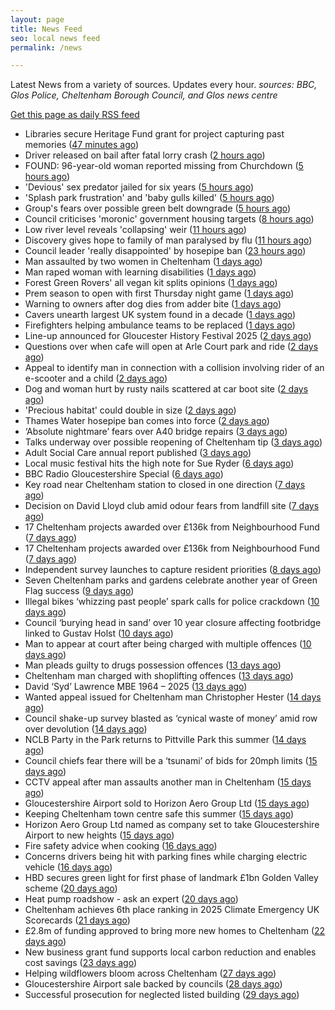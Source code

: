 ```yaml
---
layout: page
title: News Feed
seo: local news feed
permalink: /news

---
```


Latest News from a variety of sources. Updates every hour.
_sources: BBC, Glos Police, Cheltenham Borough Council, and Glos news centre_

[Get this page as daily RSS feed](/daily.rss)

<!-- news_marker starts -->
- Libraries secure Heritage Fund grant for project capturing past memories ([47 minutes ago](https://gloucesternewscentre.co.uk/libraries-secure-heritage-fund-grant-for-project-capturing-past-memories/))
- Driver released on bail after fatal lorry crash ([2 hours ago](https://www.bbc.com/news/articles/cwye4lnelp9o))
- FOUND: 96-year-old woman reported missing from Churchdown ([5 hours ago](https://gloucesternewscentre.co.uk/search-for-96-year-old-woman-reported-missing-from-churchdown/))
- 'Devious' sex predator jailed for six years ([5 hours ago](https://www.bbc.com/news/articles/czjkj7z44m4o))
- 'Splash park frustration' and 'baby gulls killed' ([5 hours ago](https://www.bbc.com/news/articles/cd9798ygezzo))
- Group's fears over possible green belt downgrade ([5 hours ago](https://www.bbc.com/news/articles/c07dr2jzglxo))
- Council criticises 'moronic' government housing targets ([8 hours ago](https://www.bbc.com/news/articles/clym44deznlo))
- Low river level reveals 'collapsing' weir ([11 hours ago](https://www.bbc.com/news/articles/czey4778n40o))
- Discovery gives hope to family of man paralysed by flu ([11 hours ago](https://www.bbc.com/news/articles/cx23z44j3vro))
- Council leader 'really disappointed' by hosepipe ban ([23 hours ago](https://www.bbc.com/news/articles/c7842vg3g5mo))
- Man assaulted by two women in Cheltenham ([1 days ago](https://gloucesternewscentre.co.uk/man-assaulted-by-two-women-in-cheltenham/))
- Man raped woman with learning disabilities ([1 days ago](https://www.bbc.com/news/articles/cly8exye0qpo))
- Forest Green Rovers' all vegan kit splits opinions ([1 days ago](https://www.bbc.com/news/articles/cj61l252yz9o))
- Prem season to open with first Thursday night game ([1 days ago](https://www.bbc.com/sport/rugby-union/articles/c3r959e1d5no))
- Warning to owners after dog dies from adder bite ([1 days ago](https://www.bbc.com/articles/cm2z38p5rpeo))
- Cavers unearth largest UK system found in a decade ([1 days ago](https://www.bbc.com/news/articles/cz6g4eg41wlo))
- Firefighters helping ambulance teams to be replaced ([1 days ago](https://www.bbc.com/news/articles/cj0ml0pym37o))
- Line-up announced for Gloucester History Festival 2025 ([2 days ago](https://gloucesternewscentre.co.uk/line-up-announced-for-gloucester-history-festival-2025/))
- Questions over when cafe will open at Arle Court park and ride ([2 days ago](https://gloucesternewscentre.co.uk/questions-over-when-cafe-will-open-at-arle-court-park-and-ride/))
- Appeal to identify man in connection with a collision involving rider of an e-scooter and a child ([2 days ago](https://gloucesternewscentre.co.uk/appeal-to-identify-man-in-connection-with-a-collision-involving-rider-of-an-e-scooter-and-a-child/))
- Dog and woman hurt by rusty nails scattered at car boot site ([2 days ago](https://www.bbc.com/news/articles/c20wvqg5654o))
- 'Precious habitat' could double in size ([2 days ago](https://www.bbc.com/news/articles/c89ez0zpegko))
- Thames Water hosepipe ban comes into force ([2 days ago](https://www.bbc.com/news/articles/c9qxzy3dznjo))
- ‘Absolute nightmare’ fears over A40 bridge repairs ([3 days ago](https://gloucesternewscentre.co.uk/absolute-nightmare-fears-over-a40-bridge-repairs/))
- Talks underway over possible reopening of Cheltenham tip ([3 days ago](https://gloucesternewscentre.co.uk/talks-underway-over-possible-reopening-of-cheltenham-tip/))
- Adult Social Care annual report published ([3 days ago](https://gloucesternewscentre.co.uk/adult-social-care-annual-report-published/))
- Local music festival hits the high note for Sue Ryder ([6 days ago](https://gloucesternewscentre.co.uk/local-music-festival-hits-the-high-note-for-sue-ryder/))
- BBC Radio Gloucestershire Special ([6 days ago](https://www.bbc.co.uk/sounds/play/p0lqz0z2))
- Key road near Cheltenham station to closed in one direction ([7 days ago](https://gloucesternewscentre.co.uk/key-road-near-cheltenham-station-to-closed-in-one-direction/))
- Decision on David Lloyd club amid odour fears from landfill site ([7 days ago](https://gloucesternewscentre.co.uk/decision-on-david-lloyd-club-amid-odour-fears-from-landfill-site/))
- 17 Cheltenham projects awarded over £136k from Neighbourhood Fund ([7 days ago](https://gloucesternewscentre.co.uk/17-cheltenham-projects-awarded-over-136k-from-neighbourhood-fund/))
- 17 Cheltenham projects awarded over £136k from Neighbourhood Fund ([7 days ago](https://www.cheltenham.gov.uk/news/article/3036/17_cheltenham_projects_awarded_over_136k_from_neighbourhood_fund))
- Independent survey launches to capture resident priorities ([8 days ago](https://www.cheltenham.gov.uk/news/article/3035/independent_survey_launches_to_capture_resident_priorities))
- Seven Cheltenham parks and gardens celebrate another year of Green Flag success ([9 days ago](https://www.cheltenham.gov.uk/news/article/3034/seven_cheltenham_parks_and_gardens_celebrate_another_year_of_green_flag_success))
- Illegal bikes ‘whizzing past people’ spark calls for police crackdown ([10 days ago](https://gloucesternewscentre.co.uk/illegal-bikes-whizzing-past-people-spark-calls-for-police-crackdown/))
- Council ‘burying head in sand’ over 10 year closure affecting footbridge linked to Gustav Holst ([10 days ago](https://gloucesternewscentre.co.uk/council-burying-head-in-sand-over-10-year-closure-affecting-footbridge-linked-to-gustav-holst/))
- Man to appear at court after being charged with multiple offences ([10 days ago](https://gloucesternewscentre.co.uk/man-to-appear-at-court-after-being-charged-with-multiple-offences/))
- Man pleads guilty to drugs possession offences ([13 days ago](https://gloucesternewscentre.co.uk/man-pleads-guilty-to-drugs-possession-offences/))
- Cheltenham man charged with shoplifting offences ([13 days ago](https://gloucesternewscentre.co.uk/cheltenham-man-charged-with-shoplifting-offences/))
- David ‘Syd’ Lawrence MBE 1964 – 2025 ([13 days ago](https://www.bbc.co.uk/sounds/play/p0lpkk2r))
- Wanted appeal issued for Cheltenham man Christopher Hester ([14 days ago](https://gloucesternewscentre.co.uk/wanted-appeal-issued-for-cheltenham-man-christopher-hester/))
- Council shake-up survey blasted as ‘cynical waste of money’ amid row over devolution ([14 days ago](https://gloucesternewscentre.co.uk/council-shake-up-survey-blasted-as-cynical-waste-of-money-amid-row-over-devolution/))
- NCLB Party in the Park returns to Pittville Park this summer ([14 days ago](https://www.cheltenham.gov.uk/news/article/3033/nclb_party_in_the_park_returns_to_pittville_park_this_summer))
- Council chiefs fear there will be a ‘tsunami’ of bids for 20mph limits ([15 days ago](https://gloucesternewscentre.co.uk/council-chiefs-fear-there-will-be-a-tsunami-of-bids-for-20mph-limits/))
- CCTV appeal after man assaults another man in Cheltenham ([15 days ago](https://gloucesternewscentre.co.uk/cctv-appeal-after-man-assaults-another-man-in-cheltenham/))
- Gloucestershire Airport sold to Horizon Aero Group Ltd ([15 days ago](https://gloucesternewscentre.co.uk/gloucestershire-airport-sold-to-horizon-aero-group-ltd/))
- Keeping Cheltenham town centre safe this summer ([15 days ago](https://www.cheltenham.gov.uk/news/article/3032/keeping_cheltenham_town_centre_safe_this_summer))
- Horizon Aero Group Ltd named as company set to take Gloucestershire Airport to new heights ([15 days ago](https://www.cheltenham.gov.uk/news/article/3031/horizon_aero_group_ltd_named_as_company_set_to_take_gloucestershire_airport_to_new_heights))
- Fire safety advice when cooking ([16 days ago](https://gloucesternewscentre.co.uk/fire-safety-advice-when-cooking/))
- Concerns drivers being hit with parking fines while charging electric vehicle ([16 days ago](https://gloucesternewscentre.co.uk/concerns-drivers-being-hit-with-parking-fines-while-charging-electric-vehicle/))
- HBD secures green light for first phase of landmark £1bn Golden Valley scheme ([20 days ago](https://www.cheltenham.gov.uk/news/article/3030/hbd_secures_green_light_for_first_phase_of_landmark_1bn_golden_valley_scheme))
- Heat pump roadshow - ask an expert ([20 days ago](https://www.cheltenham.gov.uk/news/article/3029/heat_pump_roadshow_-_ask_an_expert))
- Cheltenham achieves 6th place ranking in 2025 Climate Emergency UK Scorecards ([21 days ago](https://www.cheltenham.gov.uk/news/article/3028/cheltenham_achieves_6th_place_ranking_in_2025_climate_emergency_uk_scorecards))
- £2.8m of funding approved to bring more new homes to Cheltenham ([22 days ago](https://www.cheltenham.gov.uk/news/article/3027/28m_of_funding_approved_to_bring_more_new_homes_to_cheltenham))
- New business grant fund supports local carbon reduction and enables cost savings ([23 days ago](https://www.cheltenham.gov.uk/news/article/3026/new_business_grant_fund_supports_local_carbon_reduction_and_enables_cost_savings))
- Helping wildflowers bloom across Cheltenham ([27 days ago](https://www.cheltenham.gov.uk/news/article/3025/helping_wildflowers_bloom_across_cheltenham))
- Gloucestershire Airport sale backed by councils ([28 days ago](https://www.cheltenham.gov.uk/news/article/3024/gloucestershire_airport_sale_backed_by_councils))
- Successful prosecution for neglected listed building ([29 days ago](https://www.cheltenham.gov.uk/news/article/3023/successful_prosecution_for_neglected_listed_building))

<!-- news_marker ends -->
